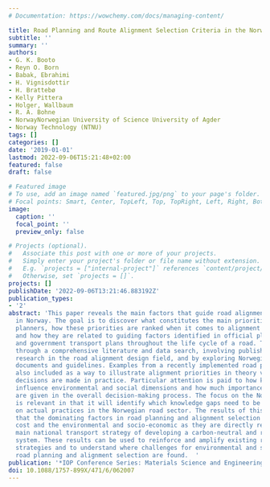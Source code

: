 ```yaml
---
# Documentation: https://wowchemy.com/docs/managing-content/

title: Road Planning and Route Alignment Selection Criteria in the Norwegian Context
subtitle: ''
summary: ''
authors:
- G. K. Booto
- Reyn O. Born
- Babak, Ebrahimi
- H. Vignisdottir
- H. Brattebø
- Kelly Pittera
- Holger, Wallbaum
- R. A. Bohne
- NorwayNorwegian University of Science University of Agder
- Norway Technology (NTNU)
tags: []
categories: []
date: '2019-01-01'
lastmod: 2022-09-06T15:21:48+02:00
featured: false
draft: false

# Featured image
# To use, add an image named `featured.jpg/png` to your page's folder.
# Focal points: Smart, Center, TopLeft, Top, TopRight, Left, Right, BottomLeft, Bottom, BottomRight.
image:
  caption: ''
  focal_point: ''
  preview_only: false

# Projects (optional).
#   Associate this post with one or more of your projects.
#   Simply enter your project's folder or file name without extension.
#   E.g. `projects = ["internal-project"]` references `content/project/deep-learning/index.md`.
#   Otherwise, set `projects = []`.
projects: []
publishDate: '2022-09-06T13:21:46.883192Z'
publication_types:
- '2'
abstract: 'This paper reveals the main factors that guide road alignment design process
  in Norway. The goal is to discover what constitutes the main priorities for road
  planners, how these priorities are ranked when it comes to alignment selection,
  and how they are related to guiding factors identified in official planning documents
  and government transport plans throughout the life cycle of a road. This is done
  through a comprehensive literature and data search, involving published academic
  research in the road alignment design field, and by exploring Norwegian road planning
  documents and guidelines. Examples from a recently implemented road project are
  also included as a way to illustrate alignment priorities in theory versus how alignment
  decisions are made in practice. Particular attention is paid to how key factors
  influence environmental and social dimensions and how much importance these dimensions
  are given in the overall decision-making process. The focus on the Norwegian case
  is relevant in that it will identify which knowledge gaps need to be filled based
  on actual practices in the Norwegian road sector. The results of this study found
  that the dominating factors in road planning and alignment selection are the user
  cost and the environmental and socio-economic as they are directly related to the
  main national transport strategy of developing a carbon-neutral and resilient transport
  system. These results can be used to reinforce and amplify existing road planning
  strategies and to understand where challenges for environmental and social responsible
  road planning and alignment selection are found.  '
publication: '*IOP Conference Series: Materials Science and Engineering*'
doi: 10.1088/1757-899X/471/6/062007
---
```

